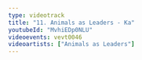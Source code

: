 ```yaml
---
type: videotrack
title: "11. Animals as Leaders - Ka"
youtubeId: "MvhiEDp0NLU"
videoevents: vevt0046
videoartists: ["Animals as Leaders"]
---
```

